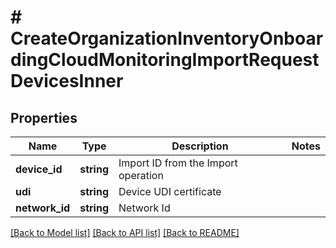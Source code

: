 # # CreateOrganizationInventoryOnboardingCloudMonitoringImportRequestDevicesInner

## Properties

Name | Type | Description | Notes
------------ | ------------- | ------------- | -------------
**device_id** | **string** | Import ID from the Import operation |
**udi** | **string** | Device UDI certificate |
**network_id** | **string** | Network Id |

[[Back to Model list]](../../README.md#models) [[Back to API list]](../../README.md#endpoints) [[Back to README]](../../README.md)
